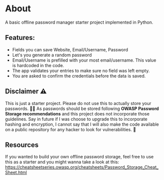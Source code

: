 # About

A basic offline password manager starter project implemented in Python.

## Features:
- Fields you can save Website, Email/Username, Password
- Let's you generate a random password
- Email/Username is prefilled with your most email/username. This value is hardcoded in the code. 
- The app validates your entries to make sure no field was left empty.
- You are asked to confirm the credentials before the data is saved.

## Disclaimer ⚠️
This is just a starter project. Please do not use this to actually store your passwords. 🙅‍♀️ As passwords should be stored following **OWASP Password Storage recommendations** and this project does not incorporate those guidelines. Say in future if I was choose to upgrade this to incorporate hashing and encryption, I cannot say that I will also make the code available on a public repository for any hacker to look for vulnerabilities. 🤔

## Resources
If you wanted to build your own offline password storage, feel free to use this as a starter and you might wanna take a look at this:
https://cheatsheetseries.owasp.org/cheatsheets/Password_Storage_Cheat_Sheet.html